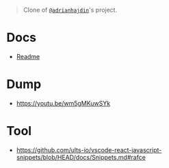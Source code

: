 > Clone of [`@adrianhajdin`](https://github.com/adrianhajdin/project_next_13_ai_prompt_sharing)'s project.

# Docs

- [Readme](./docs.md)

# Dump

- https://youtu.be/wm5gMKuwSYk

# Tool

- https://github.com/ults-io/vscode-react-javascript-snippets/blob/HEAD/docs/Snippets.md#rafce
